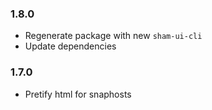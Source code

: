 ### 1.8.0
* Regenerate package with new `sham-ui-cli`
* Update dependencies


### 1.7.0
* Pretify html for snaphosts
